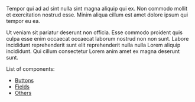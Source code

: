 Tempor qui ad ad sint nulla sint magna aliquip qui ex. Non commodo mollit et exercitation nostrud esse. Minim aliqua cillum est amet dolore ipsum qui tempor eu ea.

Ut veniam sit pariatur deserunt non officia. Esse commodo proident quis culpa esse enim occaecat occaecat laborum nostrud non non sunt. Labore incididunt reprehenderit sunt elit reprehenderit nulla nulla Lorem aliquip incididunt. Qui cillum consectetur Lorem anim amet ex magna deserunt sunt.

List of components:

- [Buttons](#/Components?id=buttons)
- [Fields](#/Components?id=fields)
- [Others](#/Components?id=others)
